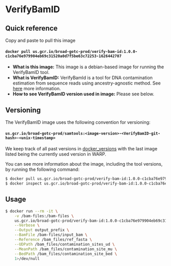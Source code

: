 # VerifyBamID

## Quick reference

Copy and paste to pull this image

#### `docker pull us.gcr.io/broad-gotc-prod/verify-bam-id:1.0.0-c1cba76e979904eb69c31520a0d7f5be63c72253-1626442707`

- __What is this image:__ This image is a debian-based image for running the VerifyBamID tool.
- __What is VerifyBamID:__ VerifyBamId is a tool for DNA contamination estimation from sequence reads using ancestry-agnostic method. See [here](https://github.com/Griffan/VerifyBamID) more information.
- __How to see VerifyBamID version used in image:__ Please see below.

## Versioning

The VerifyBamID image uses the following convention for versioning:

#### `us.gcr.io/broad-gotc-prod/samtools:<image-version>-<VerifyBamID-git-hash>-<unix-timestamp>` 

We keep track of all past versions in [docker_versions](docker_versions.tsv) with the last image listed being the currently used version in WARP.

You can see more information about the image, including the tool versions, by running the following command:

```bash
$ docker pull us.gcr.io/broad-gotc-prod/verify-bam-id:1.0.0-c1cba76e979904eb69c31520a0d7f5be63c72253-1626442707
$ docker inspect us.gcr.io/broad-gotc-prod/verify-bam-id:1.0.0-c1cba76e979904eb69c31520a0d7f5be63c72253-1626442707
```

## Usage

```bash
$ docker run --rm -it \
    -v /bam-files:/bam-files \
    us.gcr.io/broad-gotc-prod/verify-bam-id:1.0.0-c1cba76e979904eb69c31520a0d7f5be63c72253-1626442707 /usr/gitc/VerifyBamID \
    --Verbose \
    --Output output_prefix \
    --BamFile /bam-files/input_bam \
    --Reference /bam_files/ref_fasta \
    --UDPath /bam_files/contamination_sites_ud \
    --MeanPath /bam_files/contamination_site_mu \
    --BedPath /bam_files/contamination_site_bed \
    1>/dev/null
```


